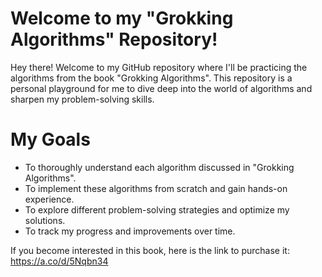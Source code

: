 # Welcome to my "Grokking Algorithms" Repository!
Hey there! Welcome to my GitHub repository where I'll be practicing the algorithms from the book "Grokking Algorithms". This repository is a personal playground for me to dive deep into the world of algorithms and sharpen my problem-solving skills.

# My Goals
* To thoroughly understand each algorithm discussed in "Grokking Algorithms".
* To implement these algorithms from scratch and gain hands-on experience.
* To explore different problem-solving strategies and optimize my solutions.
* To track my progress and improvements over time.

If you become interested in this book, here is the link to purchase it: https://a.co/d/5Nqbn34
